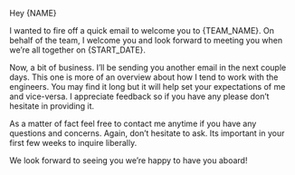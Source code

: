 Hey {NAME} 

I wanted to fire off a quick email to welcome you to {TEAM_NAME}. On behalf of the team, I welcome you and look forward to meeting you when we’re all together on {START_DATE}. 

Now, a bit of business. I’ll be sending you another email in the next couple days. This one is more of an overview about how I tend to work with the engineers. You may find it long but it will help set your expectations of me and vice-versa. I appreciate feedback so if you have any please don’t hesitate in providing it. 

As a matter of fact feel free to contact me anytime if you have any questions and concerns. Again, don’t hesitate to ask. Its important in your first few weeks to inquire liberally. 

We look forward to seeing you we’re happy to have you aboard!
